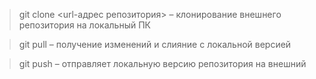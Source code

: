 

>   git clone <url-адрес репозитория> – клонирование внешнего репозитория на  локальный ПК

>	git pull – получение изменений и слияние с локальной версией   

>	git push – отправляет локальную версию репозитория на внешний

